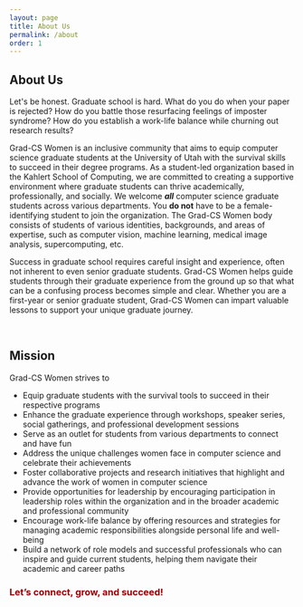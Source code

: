 ```yaml
---
layout: page
title: About Us
permalink: /about
order: 1
---
```

## About Us 
Let's be honest. Graduate school is hard. What do you do when your paper is rejected? How do you battle those resurfacing feelings of imposter syndrome? How do you establish a work-life balance while churning out research results? 

Grad-CS Women is an inclusive community that aims to equip computer science graduate students at the University of Utah with the survival skills to succeed in their degree programs. As a student-led organization based in the Kahlert School of Computing, we are committed to creating a supportive environment where graduate students can thrive academically, professionally, and socially. We welcome ***all*** computer science graduate students across various departments. You **do not** have to be a female-identifying student to join the organization. The Grad-CS Women body consists of students of various identities, backgrounds, and areas of expertise, such as computer vision, machine learning, medical image analysis, supercomputing, etc.

Success in graduate school requires careful insight and experience, often not inherent to even senior graduate students. Grad-CS Women helps guide students through their graduate experience from the ground up so that what can be a confusing process becomes simple and clear. Whether you are a first-year or senior graduate student, Grad-CS Women can impart valuable lessons to support your unique graduate journey.


<br />

## Mission 
Grad-CS Women strives to 

- Equip graduate students with the survival tools to succeed in their respective programs
- Enhance the graduate experience through workshops, speaker series, social gatherings, and professional development sessions
- Serve as an outlet for students from various departments to connect and have fun 
- Address the unique challenges women face in computer science and celebrate their achievements
- Foster collaborative projects and research initiatives that highlight and advance the work of women in computer science
- Provide opportunities for leadership by encouraging participation in leadership roles within the organization and in the broader academic and professional community
- Encourage work-life balance by offering resources and strategies for managing academic responsibilities alongside personal life and well-being
- Build a network of role models and successful professionals who can inspire and guide current students, helping them navigate their academic and career paths




### <span style="color: #990000;">Let’s connect, grow, and succeed!</span>





